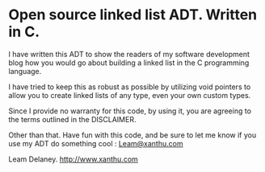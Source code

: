 Open source linked list ADT. Written in C.
==========================================

I have written this ADT to show the readers of my software development blog
how you would go about building a linked list in the C programming language.

I have tried to keep this as robust as possible by utilizing void pointers to
allow you to create linked lists of any type, even your own custom types.

Since I provide no warranty for this code, by using it, you are agreeing to the
terms outlined in the DISCLAIMER.

Other than that. Have fun with this code, and be sure to let me know if
you use my ADT do something cool : Leam@xanthu.com

Leam Delaney.
http://www.xanthu.com 
